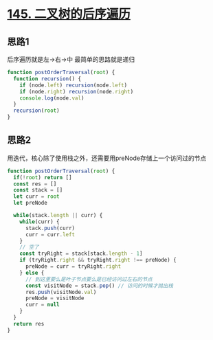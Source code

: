 # [145. 二叉树的后序遍历](https://leetcode-cn.com/problems/binary-tree-postorder-traversal/)

## 思路1

后序遍历就是左->右->中 最简单的思路就是递归

```js
function postOrderTraversal(root) {
  function recursion() {
    if (node.left) recursion(node.left)
    if (node.right) recursion(node.right)
    console.log(node.val)
  }
  recursion(root)
}
```

## 思路2

用迭代，核心除了使用栈之外，还需要用preNode存储上一个访问过的节点

```js
function postOrderTraversal(root) {
  if(!root) return []
  const res = []
  const stack = []
  let curr = root
  let preNode

  while(stack.length || curr) {
    while(curr) {
      stack.push(curr)
      curr = curr.left
    }
    // 空了
    const tryRight = stack[stack.length - 1]
    if (tryRight.right && tryRight.right !== preNode) {
      preNode = curr = tryRight.right
    } else {
      // 到这里要么是叶子节点要么是已经访问过左右的节点
      const visitNode = stack.pop() // 访问的时候才抛出栈
      res.push(visitNode.val)
      preNode = visitNode
      curr = null
    }
  }
  return res
}
```